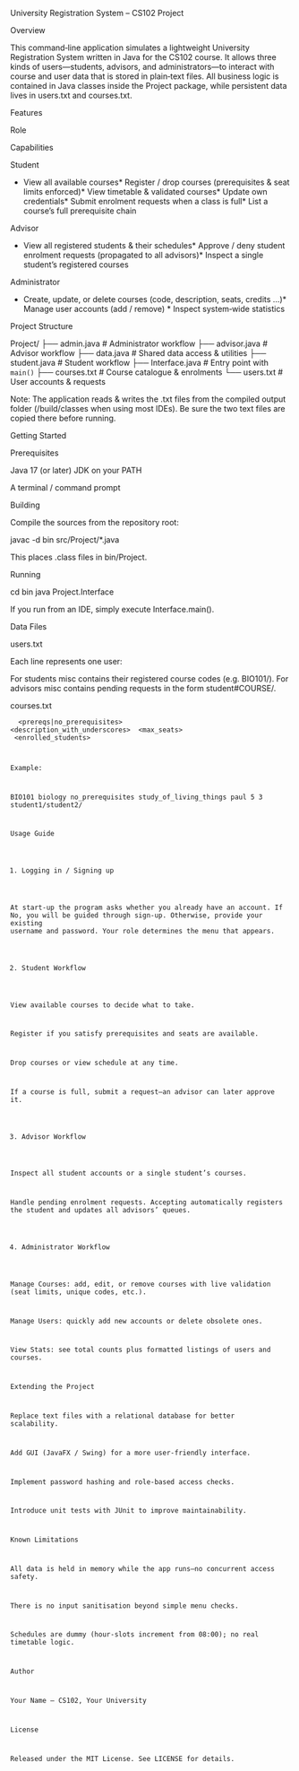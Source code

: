 University Registration System – CS102 Project

Overview

This command‑line application simulates a lightweight University Registration System written in Java for the CS102 course.  It allows three kinds of users—students, advisors, and administrators—to interact with course and user data that is stored in plain‑text files.  All business logic is contained in Java classes inside the Project package, while persistent data lives in users.txt and courses.txt.

Features

Role

Capabilities

Student

* View all available courses* Register / drop courses (prerequisites & seat limits enforced)* View timetable & validated courses* Update own credentials* Submit enrolment requests when a class is full* List a course’s full prerequisite chain

Advisor

* View all registered students & their schedules* Approve / deny student enrolment requests (propagated to all advisors)* Inspect a single student’s registered courses

Administrator

* Create, update, or delete courses (code, description, seats, credits …)* Manage user accounts (add / remove) * Inspect system‑wide statistics

Project Structure

Project/
├── admin.java        # Administrator workflow
├── advisor.java      # Advisor workflow
├── data.java         # Shared data access & utilities
├── student.java      # Student workflow
├── Interface.java    # Entry point with `main()`
├── courses.txt       # Course catalogue & enrolments
└── users.txt         # User accounts & requests

Note: The application reads & writes the .txt files from the compiled output folder (/build/classes when using most IDEs).  Be sure the two text files are copied there before running.

Getting Started

Prerequisites

Java 17 (or later) JDK on your PATH

A terminal / command prompt

Building

Compile the sources from the repository root:

javac -d bin src/Project/*.java

This places .class files in bin/Project.

Running

cd bin
java Project.Interface

If you run from an IDE, simply execute Interface.main().

Data Files

users.txt

Each line represents one user:

<username> <role> <password> <misc>

For students misc contains their registered course codes (e.g. BIO101/).
For advisors misc contains pending requests in the form student#COURSE/.

courses.txt

<code> <name> <prereqs|no_prerequisites> <description_with_underscores> <instructor> <max_seats> <credits> <enrolled_students>

Example:

BIO101 biology no_prerequisites study_of_living_things paul 5 3 student1/student2/

Usage Guide

1. Logging in / Signing up

At start‑up the program asks whether you already have an account.  If No, you will be guided through sign‑up.  Otherwise, provide your existing username and password.  Your role determines the menu that appears.

2. Student Workflow

View available courses to decide what to take.

Register if you satisfy prerequisites and seats are available.

Drop courses or view schedule at any time.

If a course is full, submit a request—an advisor can later approve it.

3. Advisor Workflow

Inspect all student accounts or a single student’s courses.

Handle pending enrolment requests.  Accepting automatically registers the student and updates all advisors’ queues.

4. Administrator Workflow

Manage Courses: add, edit, or remove courses with live validation (seat limits, unique codes, etc.).

Manage Users: quickly add new accounts or delete obsolete ones.

View Stats: see total counts plus formatted listings of users and courses.

Extending the Project

Replace text files with a relational database for better scalability.

Add GUI (JavaFX / Swing) for a more user‑friendly interface.

Implement password hashing and role‑based access checks.

Introduce unit tests with JUnit to improve maintainability.

Known Limitations

All data is held in memory while the app runs—no concurrent access safety.

There is no input sanitisation beyond simple menu checks.

Schedules are dummy (hour‐slots increment from 08:00); no real timetable logic.

Author

Your Name – CS102, Your University

License

Released under the MIT License.  See LICENSE for details.


